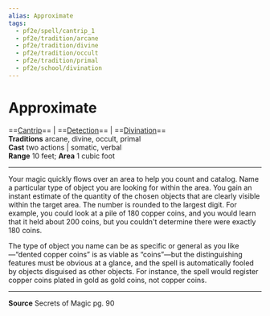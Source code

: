 ```yaml
---
alias: Approximate
tags:
  - pf2e/spell/cantrip_1
  - pf2e/tradition/arcane
  - pf2e/tradition/divine
  - pf2e/tradition/occult
  - pf2e/tradition/primal
  - pf2e/school/divination
---
```


# Approximate

==[Cantrip](Cantrip.md)== | ==[Detection](Detection.md)== | ==[Divination](Divination.md)==  
**Traditions** arcane, divine, occult, primal  
**Cast** two actions | somatic, verbal  
**Range** 10 feet; **Area** 1 cubic foot

---

Your magic quickly flows over an area to help you count and catalog. Name a particular type of object you are looking for within the area. You gain an instant estimate of the quantity of the chosen objects that are clearly visible within the target area. The number is rounded to the largest digit. For example, you could look at a pile of 180 copper coins, and you would learn that it held about 200 coins, but you couldn't determine there were exactly 180 coins.

The type of object you name can be as specific or general as you like—“dented copper coins” is as viable as “coins”—but the distinguishing features must be obvious at a glance, and the spell is automatically fooled by objects disguised as other objects. For instance, the spell would register copper coins plated in gold as gold coins, not copper coins.

---

**Source** Secrets of Magic pg. 90
